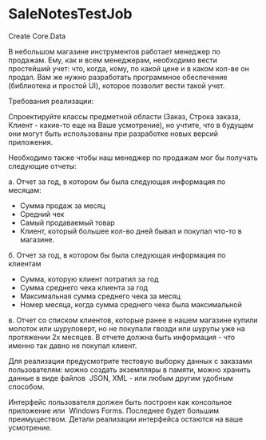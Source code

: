 # SaleNotesTestJob
Create Core.Data

 В небольшом магазине инструментов работает менеджер по продажам. Ему, как и всем менеджерам, необходимо вести простейший учет: что, когда, кому, по какой цене и в каком кол-ве он продал.
Вам же нужно разработать программное обеспечение (библиотека и простой UI), которое позволит вести такой учет.

Требования реализации:

Спроектируйте классы предметной области (Заказ, Строка заказа, Клиент - какие-то еще на Ваше усмотрение), но учтите, что в будущем они могут быть использованы при разработке новых версий приложения.

Необходимо также чтобы наш менеджер по продажам мог бы получать следующие отчеты:

а. Отчет за год, в котором бы была следующая информация по месяцам:
- Сумма продаж за месяц
- Средний чек
- Самый продаваемый товар
- Клиент, который большее кол-во дней бывал и покупал что-то в магазине. 

б. Отчет за год, в котором бы была следующая информация по клиентам
- Сумма, которую клиент потратил за год
- Сумма среднего чека клиента за год
- Максимальная сумма среднего чека за месяц
- Номер месяца, когда сумма среднего чека была максимальной

в. Отчет со списком клиентов, которые ранее в нашем магазине купили молоток или шуруповерт, но не покупали гвозди или шурупы уже на протяжении 2х месяцев. В отчете должна быть информация - что именно так давно не покупал клиент.

Для реализации предусмотрите тестовую выборку данных с заказами пользователям: можно создать экземпляры в памяти, можно хранить данные в виде файлов  JSON, XML - или любым другим удобным способом. 

Интерфейс пользователя должен быть построен как консольное приложение или  Windows Forms. Последнее будет большим преимуществом. Детали реализации интерфейса остаются на ваше усмотрение.
